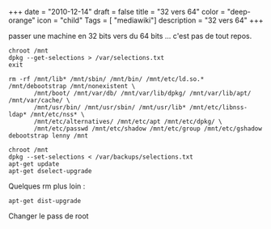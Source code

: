 +++
date = "2010-12-14"
draft = false
title = "32 vers 64"
color = "deep-orange"
icon = "child"
Tags = [ "mediawiki"]
description = "32 vers 64"
+++

passer une machine en 32 bits vers du 64 bits ... c'est pas de tout
repos.

    chroot /mnt
    dpkg --get-selections > /var/selections.txt
    exit

    rm -rf /mnt/lib* /mnt/sbin/ /mnt/bin/ /mnt/etc/ld.so.* /mnt/debootstrap /mnt/nonexistent \
           /mnt/boot/ /mnt/var/db/ /mnt/var/lib/dpkg/ /mnt/var/lib/apt/ /mnt/var/cache/ \
           /mnt/usr/bin/ /mnt/usr/sbin/ /mnt/usr/lib* /mnt/etc/libnss-ldap* /mnt/etc/nss* \
           /mnt/etc/alternatives/ /mnt/etc/apt /mnt/etc/dpkg/ \
           /mnt/etc/passwd /mnt/etc/shadow /mnt/etc/group /mnt/etc/gshadow
    debootstrap lenny /mnt

    chroot /mnt
    dpkg --set-selections < /var/backups/selections.txt
    apt-get update
    apt-get dselect-upgrade

Quelques rm plus loin :

    apt-get dist-upgrade

Changer le pass de root
